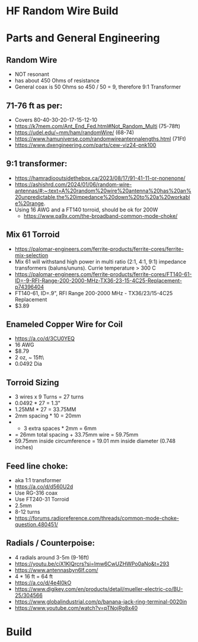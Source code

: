 # HF Random Wire Build

# Parts and General Engineering

## Random Wire
 - NOT resonant
 - has about 450 Ohms of resistance
 - General coax is 50 Ohms so 450 / 50 = 9, therefore 9:1 Transformer
 

## 71-76 ft as per:
 - Covers 80-40-30-20-17-15-12-10
 - https://k7mem.com/Ant_End_Fed.html#Not_Random_Multi (75-78ft)
 - https://udel.edu/~mm/ham/randomWire/ (68-74)
 - https://www.hamuniverse.com/randomwireantennalengths.html (71Ft)
 - https://www.dxengineering.com/parts/cew-viz24-pnk100
 

## 9:1 transformer:
 - https://hamradiooutsidethebox.ca/2023/08/17/91-41-11-or-nonenone/
 - https://ashishrd.com/2024/01/06/random-wire-antennas/#:~:text=A%20random%20wire%20antenna%20has%20an%20unpredictable,the%20impedance%20down%20to%20a%20workable%20range.
 - Using 16 AWG and a FT140 torroid, should be ok for 200W
     - https://www.pa9x.com/the-broadband-common-mode-choke/


## Mix 61 Torroid
 - https://palomar-engineers.com/ferrite-products/ferrite-cores/ferrite-mix-selection
 - Mix 61 will withstand high power in multi ratio (2:1, 4:1, 9:1) impedance transformers (baluns/ununs). Currie temperature > 300 C
 - https://palomar-engineers.com/ferrite-products/ferrite-cores/FT140-61-ID=-9-RFI-Range-200-2000-MHz-TX36-23-15-4C25-Replacement-p74396404
 - FT140-61, ID=.9", RFI Range 200-2000 MHz - TX36/23/15-4C25 Replacement
 - $3.89

## Enameled Copper Wire for Coil
 - https://a.co/d/3CU0YEQ
 - 16 AWG
 - $8.79
 - 2 oz, ~ 15ft\
 - 0.0492 Dia

## Torroid Sizing
 - 3 wires x 9 Turns = 27 turns
 - 0.0492 * 27 = 1.3"
 - 1.25MM * 27 = 33.75MM 
 - 2mm spacing * 10 = 20mm 
 - + 3 extra spaces * 2mm = 6mm
 - = 26mm total spacing + 33.75mm wire = 59.75mm
 - 59.75mm inside circumference = 19.01 mm inside diameter (0.748 inches)

## Feed line choke:
 - aka 1:1 transformer
 - https://a.co/d/d560U2d
 - Use RG-316 coax
 - Use FT240-31 Torroid
 - 2.5mm 
 - 8-12 turns
 - https://forums.radioreference.com/threads/common-mode-choke-question.480451/

## Radials / Counterpoise:
 - 4 radials around 3-5m (9-16ft)
 - https://youtu.be/ciX1KlQrcrs?si=lmw6CwUZHWPo0aNo&t=293
 - https://www.antennasbyn6lf.com/
 - 4 * 16 ft = 64 ft
 - https://a.co/d/4e4I0kO
 - https://www.digikey.com/en/products/detail/mueller-electric-co/BU-25/304566
 - https://www.globalindustrial.com/p/banana-jack-ring-terminal-0020in
 - https://www.youtube.com/watch?v=pTNojRg8x40


# Build



